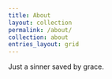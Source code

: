 ```yaml
---
title: About
layout: collection
permalink: /about/
collection: about
entries_layout: grid
---
```


Just a sinner saved by grace. 
